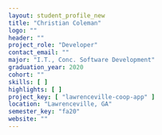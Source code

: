 ```yaml
---
layout: student_profile_new
title: "Christian Coleman"
logo: ""
header: ""
project_role: "Developer"
contact_email: ""
major: "I.T., Conc. Software Development"
graduation_year: 2020
cohort: ""
skills: [ ]
highlights: [ ]
project_key: [ "lawrenceville-coop-app" ]
location: "Lawrenceville, GA"
semester_key: "fa20"
website: ""
---
```

